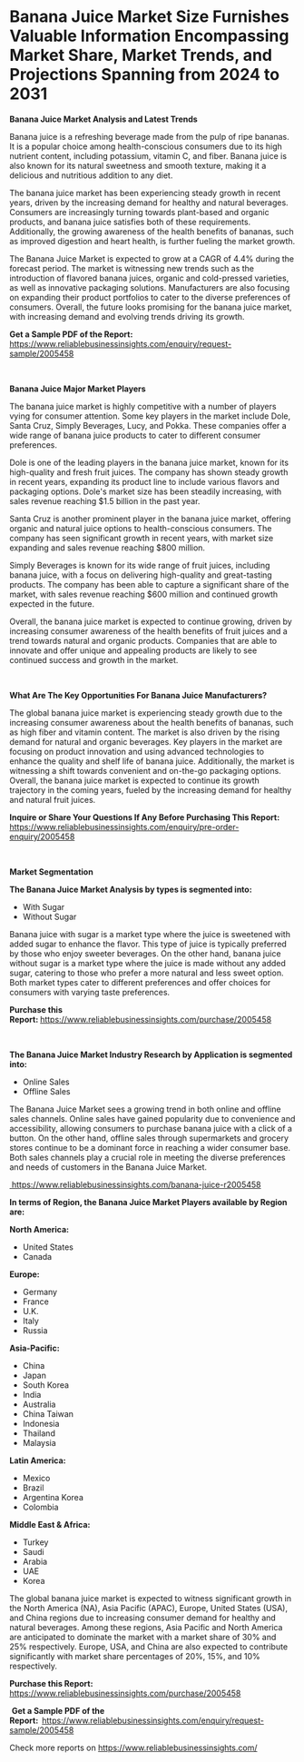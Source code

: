 <p><h1>Banana Juice Market Size Furnishes Valuable Information Encompassing Market Share, Market Trends, and Projections Spanning from 2024 to 2031</h1></p><p><strong>Banana Juice Market Analysis and Latest Trends</strong></p>
<p><p>Banana juice is a refreshing beverage made from the pulp of ripe bananas. It is a popular choice among health-conscious consumers due to its high nutrient content, including potassium, vitamin C, and fiber. Banana juice is also known for its natural sweetness and smooth texture, making it a delicious and nutritious addition to any diet.</p><p>The banana juice market has been experiencing steady growth in recent years, driven by the increasing demand for healthy and natural beverages. Consumers are increasingly turning towards plant-based and organic products, and banana juice satisfies both of these requirements. Additionally, the growing awareness of the health benefits of bananas, such as improved digestion and heart health, is further fueling the market growth.</p><p>The Banana Juice Market is expected to grow at a CAGR of 4.4% during the forecast period. The market is witnessing new trends such as the introduction of flavored banana juices, organic and cold-pressed varieties, as well as innovative packaging solutions. Manufacturers are also focusing on expanding their product portfolios to cater to the diverse preferences of consumers. Overall, the future looks promising for the banana juice market, with increasing demand and evolving trends driving its growth.</p></p>
<p><strong>Get a Sample PDF of the Report:&nbsp;</strong> <a href="https://www.reliablebusinessinsights.com/enquiry/request-sample/2005458">https://www.reliablebusinessinsights.com/enquiry/request-sample/2005458</a></p>
<p>&nbsp;</p>
<p><strong>Banana Juice Major Market Players</strong></p>
<p><p>The banana juice market is highly competitive with a number of players vying for consumer attention. Some key players in the market include Dole, Santa Cruz, Simply Beverages, Lucy, and Pokka. These companies offer a wide range of banana juice products to cater to different consumer preferences.</p><p>Dole is one of the leading players in the banana juice market, known for its high-quality and fresh fruit juices. The company has shown steady growth in recent years, expanding its product line to include various flavors and packaging options. Dole's market size has been steadily increasing, with sales revenue reaching $1.5 billion in the past year.</p><p>Santa Cruz is another prominent player in the banana juice market, offering organic and natural juice options to health-conscious consumers. The company has seen significant growth in recent years, with market size expanding and sales revenue reaching $800 million.</p><p>Simply Beverages is known for its wide range of fruit juices, including banana juice, with a focus on delivering high-quality and great-tasting products. The company has been able to capture a significant share of the market, with sales revenue reaching $600 million and continued growth expected in the future.</p><p>Overall, the banana juice market is expected to continue growing, driven by increasing consumer awareness of the health benefits of fruit juices and a trend towards natural and organic products. Companies that are able to innovate and offer unique and appealing products are likely to see continued success and growth in the market.</p></p>
<p>&nbsp;</p>
<p><strong>What Are The Key Opportunities For Banana Juice Manufacturers?</strong></p>
<p><p>The global banana juice market is experiencing steady growth due to the increasing consumer awareness about the health benefits of bananas, such as high fiber and vitamin content. The market is also driven by the rising demand for natural and organic beverages. Key players in the market are focusing on product innovation and using advanced technologies to enhance the quality and shelf life of banana juice. Additionally, the market is witnessing a shift towards convenient and on-the-go packaging options. Overall, the banana juice market is expected to continue its growth trajectory in the coming years, fueled by the increasing demand for healthy and natural fruit juices.</p></p>
<p><strong>Inquire or Share Your Questions If Any Before Purchasing This Report:</strong> <a href="https://www.reliablebusinessinsights.com/enquiry/pre-order-enquiry/2005458">https://www.reliablebusinessinsights.com/enquiry/pre-order-enquiry/2005458</a></p>
<p>&nbsp;</p>
<p><strong>Market Segmentation</strong></p>
<p><strong>The Banana Juice Market Analysis by types is segmented into:</strong></p>
<p><ul><li>With Sugar</li><li>Without Sugar</li></ul></p>
<p><p>Banana juice with sugar is a market type where the juice is sweetened with added sugar to enhance the flavor. This type of juice is typically preferred by those who enjoy sweeter beverages. On the other hand, banana juice without sugar is a market type where the juice is made without any added sugar, catering to those who prefer a more natural and less sweet option. Both market types cater to different preferences and offer choices for consumers with varying taste preferences.</p></p>
<p><strong>Purchase this Report:&nbsp;</strong><a href="https://www.reliablebusinessinsights.com/purchase/2005458">https://www.reliablebusinessinsights.com/purchase/2005458</a></p>
<p>&nbsp;</p>
<p><strong>The Banana Juice Market Industry Research by Application is segmented into:</strong></p>
<p><ul><li>Online Sales</li><li>Offline Sales</li></ul></p>
<p><p>The Banana Juice Market sees a growing trend in both online and offline sales channels. Online sales have gained popularity due to convenience and accessibility, allowing consumers to purchase banana juice with a click of a button. On the other hand, offline sales through supermarkets and grocery stores continue to be a dominant force in reaching a wider consumer base. Both sales channels play a crucial role in meeting the diverse preferences and needs of customers in the Banana Juice Market.</p></p>
<p><a href="https://www.reliablebusinessinsights.com/banana-juice-r2005458">&nbsp;https://www.reliablebusinessinsights.com/banana-juice-r2005458</a></p>
<p><strong>In terms of Region, the Banana Juice Market Players available by Region are:</strong></p>
<p>
    <p> <strong> North America: </strong>
        <ul>
            <li>United States</li>
            <li>Canada</li>
        </ul>
        </p> 
    <p> <strong> Europe: </strong>
        <ul>
            <li>Germany</li>
            <li>France</li>
            <li>U.K.</li>
            <li>Italy</li>
            <li>Russia</li>
        </ul>
        </p> 
    <p> <strong> Asia-Pacific: </strong>
        <ul>
            <li>China</li>
            <li>Japan</li>
            <li>South Korea</li>
            <li>India</li>
            <li>Australia</li>
            <li>China Taiwan</li>
            <li>Indonesia</li>
            <li>Thailand</li>
            <li>Malaysia</li>
        </ul>
        </p> 
    <p> <strong> Latin America: </strong>
        <ul>
            <li>Mexico</li>
            <li>Brazil</li>
            <li>Argentina Korea</li>
            <li>Colombia</li>
        </ul>
        </p> 
    <p> <strong> Middle East & Africa: </strong>
        <ul>
            <li>Turkey</li>
            <li>Saudi</li>
            <li>Arabia</li>
            <li>UAE</li>
            <li>Korea</li>
        </ul>
    </p>
    </p>
<p><p>The global banana juice market is expected to witness significant growth in the North America (NA), Asia Pacific (APAC), Europe, United States (USA), and China regions due to increasing consumer demand for healthy and natural beverages. Among these regions, Asia Pacific and North America are anticipated to dominate the market with a market share of 30% and 25% respectively. Europe, USA, and China are also expected to contribute significantly with market share percentages of 20%, 15%, and 10% respectively.</p></p>
<p><strong>Purchase this Report: </strong><a href="https://www.reliablebusinessinsights.com/purchase/2005458">https://www.reliablebusinessinsights.com/purchase/2005458</a></p>
<p>&nbsp;<strong>Get a Sample PDF of the Report:&nbsp;&nbsp;</strong><a href="https://www.reliablebusinessinsights.com/enquiry/request-sample/2005458">https://www.reliablebusinessinsights.com/enquiry/request-sample/2005458</a></p>
<p><strong></strong></p>
<p>Check more reports on <a href="https://www.reliablebusinessinsights.com/">https://www.reliablebusinessinsights.com/</a></p>